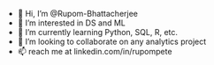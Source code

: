 - 👋 Hi, I’m @Rupom-Bhattacherjee
- 👀 I’m interested in DS and ML
- 🌱 I’m currently learning Python, SQL, R, etc.
- 💞️ I’m looking to collaborate on any analytics project
- 📫 reach me at linkedin.com/in/rupompete

<!---
Rupom-Bhattacherjee/Rupom-Bhattacherjee is a ✨ special ✨ repository because its `README.md` (this file) appears on your GitHub profile.
You can click the Preview link to take a look at your changes.
--->

